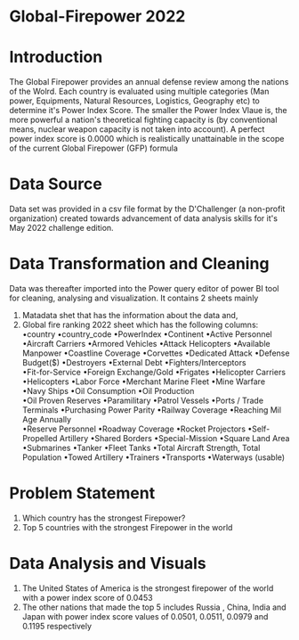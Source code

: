 # Global-Firepower 2022

# Introduction

The Global Firepower provides an annual defense review among the nations of the Wolrd. 
Each country is evaluated using multiple categories (Man power, Equipments, Natural Resources, Logistics, Geography etc) to determine it's Power Index Score. 
The smaller the Power Index Vlaue is, the more powerful a nation's theoretical fighting capacity is (by conventional means, nuclear weapon capacity is not taken into account).
A perfect power index score is 0.0000 which is realistically unattainable in the scope of the current Global Firepower (GFP) formula

# Data Source

Data set was provided in a csv file format by the D'Challenger (a non-profit organization) created towards advancement of data analysis skills for it's May 2022 challenge edition. 

# Data Transformation and Cleaning

Data was thereafter imported into the Power query editor of power BI tool for cleaning, analysing and visualization. It contains 2 sheets mainly
1. Matadata shet that has the information about the data and,
2. Global fire ranking 2022 sheet which has the following columns: 
•country •country_code •PowerIndex •Continent •Active Personnel •Aircraft Carriers
•Armored Vehicles •Attack Helicopters •Available Manpower •Coastline Coverage
•Corvettes •Dedicated Attack •Defense Budget($)	•Destroyers •External Debt •Fighters/Interceptors	
•Fit-for-Service •Foreign Exchange/Gold	•Frigates •Helicopter Carriers •Helicopters	
•Labor Force •Merchant Marine Fleet •Mine Warfare •Navy Ships •Oil Consumption •Oil Production	
•Oil Proven Reserves •Paramilitary •Patrol Vessels •Ports / Trade Terminals •Purchasing Power Parity •Railway Coverage •Reaching Mil Age Annually	
•Reserve Personnel •Roadway Coverage •Rocket Projectors	 •Self-Propelled Artillery •Shared Borders •Special-Mission	
•Square Land Area •Submarines •Tanker •Fleet Tanks •Total Aircraft Strength,	Total Population •Towed Artillery •Trainers •Transports	•Waterways (usable)

# Problem Statement

1. Which country has the strongest Firepower?
2. Top 5 countries with the strongest Firepower in the world 

# Data Analysis and Visuals

1. The United States of America is the strongest firepower of the world with a power index score of 0.0453
2. The other nations that made the top 5 includes Russia , China, India and Japan with power index score values of 0.0501, 0.0511, 0.0979 and 0.1195 respectively 

